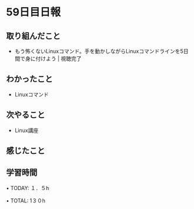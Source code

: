 # 59日目日報

## 取り組んだこと
- もう怖くないLinuxコマンド。手を動かしながらLinuxコマンドラインを5日間で身に付けよう | 視聴完了
  
## わかったこと
- Linuxコマンド
  
## 次やること
- Linux講座

## 感じたこと

## 学習時間
• TODAY: １．５h

• TOTAL: 1３０h
